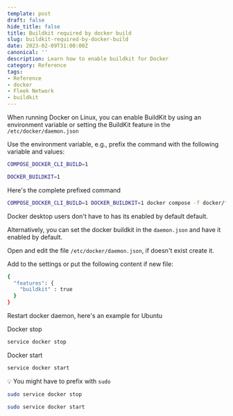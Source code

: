 ```yaml
---
template: post
draft: false
hide_title: false
title: Buildkit required by docker build
slug: buildkit-required-by-docker-build
date: 2023-02-09T31:00:00Z
canonical: ''
description: Learn how to enable buildkit for Docker
category: Reference
tags:
- Reference
- docker
- Fleek Network
- buildkit
---
```


When running Docker on Linux, you can enable BuildKit by using an environment variable or setting the BuildKit feature in the `/etc/docker/daemon.json`

Use the environment variable, e.g., prefix the command with the following variable and values:

```sh
COMPOSE_DOCKER_CLI_BUILD=1
```

```sh
DOCKER_BUILDKIT=1
```

Here's the complete prefixed command

```sh
COMPOSE_DOCKER_CLI_BUILD=1 DOCKER_BUILDKIT=1 docker compose -f docker/full-node/docker-compose.yml up -d
```

Docker desktop users don't have to has its enabled by default default.

Alternatively, you can set the docker buildkit in the `daemon.json` and have it enabled by default.

Open and edit the file `/etc/docker/daemon.json`, if doesn't exist create it.

Add to the settings or put the following content if new file:

```sh
{
  "features": {
    "buildkit" : true
  }
}
```

Restart docker daemon, here's an example for Ubuntu

Docker stop

```sh
service docker stop
```

Docker start

```sh
service docker start
```

💡 You might have to prefix with `sudo`

```sh
sudo service docker stop
```

```sh
sudo service docker start
```